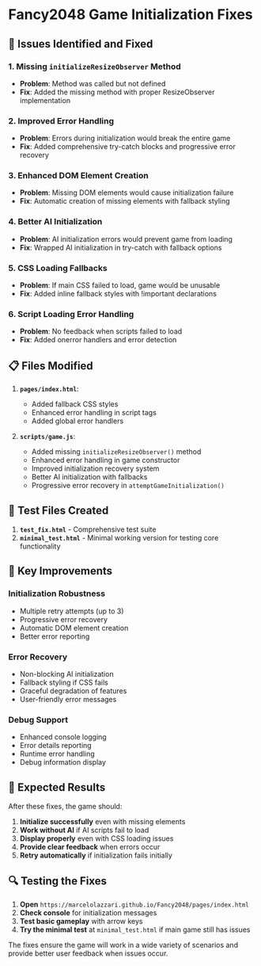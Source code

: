 # Fancy2048 Game Initialization Fixes

## 🔧 Issues Identified and Fixed

### 1. **Missing `initializeResizeObserver` Method**
- **Problem**: Method was called but not defined
- **Fix**: Added the missing method with proper ResizeObserver implementation

### 2. **Improved Error Handling**
- **Problem**: Errors during initialization would break the entire game
- **Fix**: Added comprehensive try-catch blocks and progressive error recovery

### 3. **Enhanced DOM Element Creation**
- **Problem**: Missing DOM elements would cause initialization failure
- **Fix**: Automatic creation of missing elements with fallback styling

### 4. **Better AI Initialization**
- **Problem**: AI initialization errors would prevent game from loading
- **Fix**: Wrapped AI initialization in try-catch with fallback options

### 5. **CSS Loading Fallbacks**
- **Problem**: If main CSS failed to load, game would be unusable
- **Fix**: Added inline fallback styles with !important declarations

### 6. **Script Loading Error Handling**
- **Problem**: No feedback when scripts failed to load
- **Fix**: Added onerror handlers and error detection

## 📋 Files Modified

1. **`pages/index.html`**:
   - Added fallback CSS styles
   - Enhanced error handling in script tags
   - Added global error handlers

2. **`scripts/game.js`**:
   - Added missing `initializeResizeObserver()` method
   - Enhanced error handling in game constructor
   - Improved initialization recovery system
   - Better AI initialization with fallbacks
   - Progressive error recovery in `attemptGameInitialization()`

## 🧪 Test Files Created

1. **`test_fix.html`** - Comprehensive test suite
2. **`minimal_test.html`** - Minimal working version for testing core functionality

## 🎯 Key Improvements

### Initialization Robustness
- Multiple retry attempts (up to 3)
- Progressive error recovery
- Automatic DOM element creation
- Better error reporting

### Error Recovery
- Non-blocking AI initialization
- Fallback styling if CSS fails
- Graceful degradation of features
- User-friendly error messages

### Debug Support
- Enhanced console logging
- Error details reporting
- Runtime error handling
- Debug information display

## 🚀 Expected Results

After these fixes, the game should:
1. **Initialize successfully** even with missing elements
2. **Work without AI** if AI scripts fail to load
3. **Display properly** even with CSS loading issues
4. **Provide clear feedback** when errors occur
5. **Retry automatically** if initialization fails initially

## 🔍 Testing the Fixes

1. **Open** `https://marcelolazzari.github.io/Fancy2048/pages/index.html`
2. **Check console** for initialization messages
3. **Test basic gameplay** with arrow keys
4. **Try the minimal test** at `minimal_test.html` if main game still has issues

The fixes ensure the game will work in a wide variety of scenarios and provide better user feedback when issues occur.
